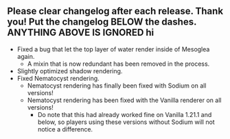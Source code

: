 Please clear changelog after each release.
Thank you!
Put the changelog BELOW the dashes. ANYTHING ABOVE IS IGNORED
hi
-----------------
- Fixed a bug that let the top layer of water render inside of Mesoglea again.
  - A mixin that is now redundant has been removed in the process.
- Slightly optimized shadow rendering.
- Fixed Nematocyst rendering.
  - Nematocyst rendering has finally been fixed with Sodium on all versions!
  - Nematocyst rendering has been fixed with the Vanilla renderer on all versions!
    - Do note that this had already worked fine on Vanilla 1.21.1 and below, so players using these versions without Sodium will not notice a difference.
